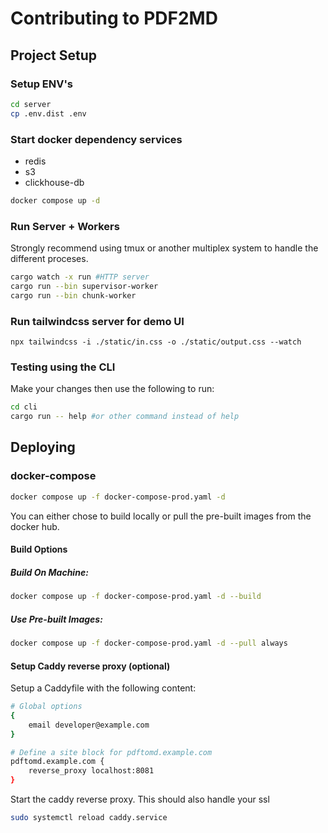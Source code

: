 # Contributing to PDF2MD

## Project Setup

### Setup ENV's

```bash
cd server
cp .env.dist .env
```

### Start docker dependency services

- redis
- s3
- clickhouse-db

```bash
docker compose up -d
```

### Run Server + Workers

Strongly recommend using tmux or another multiplex system to handle the different proceses.

```bash
cargo watch -x run #HTTP server
cargo run --bin supervisor-worker
cargo run --bin chunk-worker
```

### Run tailwindcss server for demo UI

```
npx tailwindcss -i ./static/in.css -o ./static/output.css --watch
```

### Testing using the CLI

Make your changes then use the following to run:

```bash
cd cli
cargo run -- help #or other command instead of help
```

## Deploying 

### docker-compose

```bash
docker compose up -f docker-compose-prod.yaml -d
```

You can either chose to build locally or pull the pre-built images from the docker hub.

#### Build Options
##### Build On Machine:

```bash
docker compose up -f docker-compose-prod.yaml -d --build
```

##### Use Pre-built Images:
```bash
docker compose up -f docker-compose-prod.yaml -d --pull always
```

#### Setup Caddy reverse proxy (optional)

Setup a Caddyfile with the following content:

```bash
# Global options
{
    email developer@example.com
}

# Define a site block for pdftomd.example.com
pdftomd.example.com {
    reverse_proxy localhost:8081
}
```

Start the caddy reverse proxy. This should also handle your ssl

```bash
sudo systemctl reload caddy.service
```
